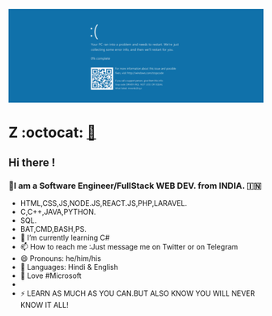 
![banner](/assets/bs.png)
# Z :octocat:  [🔗](https://zravi.github.io/)
## Hi there !
### 🔭I am a Software Engineer/FullStack WEB DEV. from INDIA.  🇮🇳
- HTML,CSS,JS,NODE.JS,REACT.JS,PHP,LARAVEL.
- C,C++,JAVA,PYTHON.
- SQL.
- BAT,CMD,BASH,PS.
- 🌱 I’m currently learning C#
- 📫 How to reach me :Just message me on Twitter or on Telegram
- 😄 Pronouns: he/him/his
- 💬 Languages: Hindi & English
- 📱 Love #Microsoft
- 
- ⚡ LEARN AS MUCH AS YOU CAN.BUT ALSO KNOW YOU WILL NEVER KNOW IT ALL!

<!--
**zravi/zravi** is a ✨ _special_ ✨ repository because its `README.md` (this file) appears on your GitHub profile
-->
